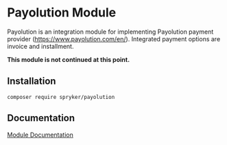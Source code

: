 # Payolution Module

Payolution is an integration module for implementing Payolution payment provider (https://www.payolution.com/en/). Integrated payment options are invoice and installment.

**This module is not continued at this point.**

## Installation

```
composer require spryker/payolution
```

## Documentation

[Module Documentation](https://academy.spryker.com/developing_with_spryker/3rd-party_integration/integration_payment_payolution.html)